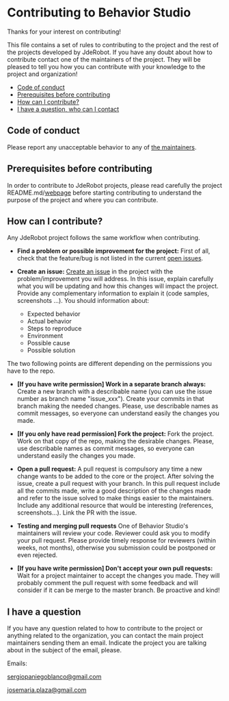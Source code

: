 # Contributing to Behavior Studio

Thanks for your interest on contributing!

This file contains a set of rules to contributing to the project and the 
rest of the projects developed by JdeRobot.
If you have any doubt about how to contribute contact one of the maintainers
of the project. They will be pleased to tell you how you can contribute with your
knowledge to the project and organization!

* [Code of conduct](#code-of-conduct)
* [Prerequisites before contributing](#prerequisites-before-contributing)
* [How can I contribute?](#how-can-i-contribute)
* [I have a question, who can I contact](#i-have-a-question)

<a name="#code-of-conduct"></a>
## Code of conduct
Please report any unacceptable behavior to any of [the maintainers](#i-have-a-question).

<a name="#prerequisites"></a>
## Prerequisites before contributing
In order to contribute to JdeRobot projects, please read carefully the project README.md/[webpage](https://jderobot.github.io/BehaviorStudio/) before 
starting contributing to understand the purpose of the project and where you can contribute.

<a name="#how-to-contribute"></a>
## How can I contribute?
Any JdeRobot project follows the same workflow when contributing.

* **Find a problem or possible improvement for the project:** First of all, check that the feature/bug is not listed in the current [open issues](https://github.com/JdeRobot/BehaviorStudio/issues).

* **Create an issue:** [Create an issue](https://github.com/JdeRobot/BehaviorStudio/issues/new) in the project with the problem/improvement you will
address. In this issue, explain carefully what you will be updating and how this changes will impact the project.
 Provide any complementary information to explain it (code samples, screenshots ...). You should information about:
  * Expected behavior
  * Actual behavior
  * Steps to reproduce
  * Environment
  * Possible cause
  * Possible solution

The two following points are different depending on the permissions you have to the repo.
* **[If you have write permission] Work in a separate branch always:** Create a new branch with a describable name (you can use the issue number as branch name "issue_xxx"). Create your commits in that branch making the needed changes.
 Please, use describable names as commit messages, so everyone can understand easily the changes you made.

* **[If you only have read permission] Fork the project:** Fork the project. Work on that copy of the repo, making the desirable changes. Please, use describable names as commit messages, so everyone can understand easily the changes you made.

* **Open a pull request:** A pull request is compulsory any time a new change wants to be added to the core or the project. After solving the issue, create a pull request with your branch. In this pull request include all the commits made,
 write a good description of the changes made and refer to the issue solved to make things easier to the maintainers. Include any additional resource that would be interesting (references, screenshots...). Link the PR with the issue.

* **Testing and merging pull requests**
One of Behavior Studio's maintainers will review your code. Reviewer could ask you to modify your pull request.
 Please provide timely response for reviewers (within weeks, not months), otherwise you submission could be postponed or even rejected.
 
* **[If you have write permission] Don't accept your own pull requests:** Wait for a project maintainer to accept the changes you made.
 They will probably comment the pull request with some feedback and will consider if it can be merge to the master branch.
 Be proactive and kind!

<a name="#contact"></a>
## I have a question
If you have any question related to how to contribute to the project or anything related to the organization,
you can contact the main project maintainers sending them an email. Indicate the project you are talking about in the 
subject of the email, please.

Emails:

<sergiopaniegoblanco@gmail.com>

<josemaria.plaza@gmail.com>